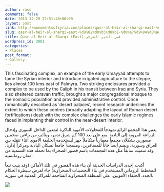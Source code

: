 ```yaml
---
author: ross
comments: false
date: 2013-12-29 22:51:48+00:00
layout: post
link: http://monumentsofsyria.com/places/qasr-al-heir-al-sharqi-east-%d9%82%d8%b5%d8%b1-%d8%a7%d9%84%d8%ad%d9%8a%d8%b1-%d8%a7%d9%84%d8%b4%d8%b1%d9%82%d9%8a/
slug: qasr-al-heir-al-sharqi-east-%d9%82%d8%b5%d8%b1-%d8%a7%d9%84%d8%ad%d9%8a%d8%b1-%d8%a7%d9%84%d8%b4%d8%b1%d9%82%d9%8a
title: Qasr al-Heir al-Sharqi (East) قصر الحير الشرقي
wordpress_id: 3881
categories:
- Places
post_format:
- Gallery
---
```


This fascinating complex, an example of the early Umayyad attempts to tame the Syrian interior and introduce irrigated agriculture to the steppe, lies almost 100 kms east of Palmyra. Two striking enclosures provided a complex to be used by the Caliph in his transit between Iraq and Syria. They also sheltered caravan traffic, brought a major congregational mosque to the nomadic population and provided administrative control. Once romantically described as 'desert palaces', recent research underlines the extent to which these centres (broadly adapting the layout of Roman desert fortifications) dealt with the complex challenges the early Islamic regimes faced in implanting their control in the near-desert interior.


يعتبر هذا المجمع الرائع نموذجاً للمحاولات الأموية الباكرة لتمدين الداخل السوري وإدخال الزراعة المروية إلى البادية. يقع على بعد 100 كم شرق تدمر، ويتألف من بناءين ضخمين مسورين يشكلان مجمعاً معمارياً متكاملاً جهز ليستخدمه الخليفة الأموي أثناء تنقله بين العراق وسورية، ويضم أيضاً خاناً للمسافرين، ومسجداً جامعاً لسكان البادية ومركزاً إدارياً، وقد سميت سابقاً مثل هذه المجمعات باسم قصور الصحراء بما تحمله هذه التسمية من معان رومانسية.




أكدت إحدى الدراسات الحديثة أن بناء هذه القصور في تلك الأماكن (وقد بنيت تبعاً للمخطط الروماني المستخدم في بناء التحصينات الصحراوية) جاء لفرض سيطرة الحكام الجدد، الخلفاء الأمويين، على المنطقة الصحراوية المتاخمة للمراكز المدنية في سورية.


![](http://monumentsofsyria.com/nextgen-attach_to_post/preview/id--3898)
